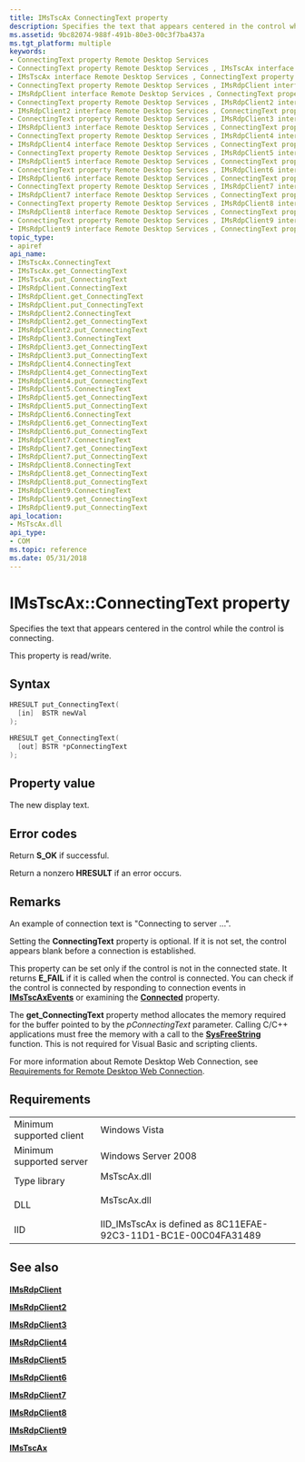 ```yaml
---
title: IMsTscAx ConnectingText property
description: Specifies the text that appears centered in the control while the control is connecting.
ms.assetid: 9bc82074-988f-491b-80e3-00c3f7ba437a
ms.tgt_platform: multiple
keywords:
- ConnectingText property Remote Desktop Services
- ConnectingText property Remote Desktop Services , IMsTscAx interface
- IMsTscAx interface Remote Desktop Services , ConnectingText property
- ConnectingText property Remote Desktop Services , IMsRdpClient interface
- IMsRdpClient interface Remote Desktop Services , ConnectingText property
- ConnectingText property Remote Desktop Services , IMsRdpClient2 interface
- IMsRdpClient2 interface Remote Desktop Services , ConnectingText property
- ConnectingText property Remote Desktop Services , IMsRdpClient3 interface
- IMsRdpClient3 interface Remote Desktop Services , ConnectingText property
- ConnectingText property Remote Desktop Services , IMsRdpClient4 interface
- IMsRdpClient4 interface Remote Desktop Services , ConnectingText property
- ConnectingText property Remote Desktop Services , IMsRdpClient5 interface
- IMsRdpClient5 interface Remote Desktop Services , ConnectingText property
- ConnectingText property Remote Desktop Services , IMsRdpClient6 interface
- IMsRdpClient6 interface Remote Desktop Services , ConnectingText property
- ConnectingText property Remote Desktop Services , IMsRdpClient7 interface
- IMsRdpClient7 interface Remote Desktop Services , ConnectingText property
- ConnectingText property Remote Desktop Services , IMsRdpClient8 interface
- IMsRdpClient8 interface Remote Desktop Services , ConnectingText property
- ConnectingText property Remote Desktop Services , IMsRdpClient9 interface
- IMsRdpClient9 interface Remote Desktop Services , ConnectingText property
topic_type:
- apiref
api_name:
- IMsTscAx.ConnectingText
- IMsTscAx.get_ConnectingText
- IMsTscAx.put_ConnectingText
- IMsRdpClient.ConnectingText
- IMsRdpClient.get_ConnectingText
- IMsRdpClient.put_ConnectingText
- IMsRdpClient2.ConnectingText
- IMsRdpClient2.get_ConnectingText
- IMsRdpClient2.put_ConnectingText
- IMsRdpClient3.ConnectingText
- IMsRdpClient3.get_ConnectingText
- IMsRdpClient3.put_ConnectingText
- IMsRdpClient4.ConnectingText
- IMsRdpClient4.get_ConnectingText
- IMsRdpClient4.put_ConnectingText
- IMsRdpClient5.ConnectingText
- IMsRdpClient5.get_ConnectingText
- IMsRdpClient5.put_ConnectingText
- IMsRdpClient6.ConnectingText
- IMsRdpClient6.get_ConnectingText
- IMsRdpClient6.put_ConnectingText
- IMsRdpClient7.ConnectingText
- IMsRdpClient7.get_ConnectingText
- IMsRdpClient7.put_ConnectingText
- IMsRdpClient8.ConnectingText
- IMsRdpClient8.get_ConnectingText
- IMsRdpClient8.put_ConnectingText
- IMsRdpClient9.ConnectingText
- IMsRdpClient9.get_ConnectingText
- IMsRdpClient9.put_ConnectingText
api_location:
- MsTscAx.dll
api_type:
- COM
ms.topic: reference
ms.date: 05/31/2018
---
```


# IMsTscAx::ConnectingText property

Specifies the text that appears centered in the control while the control is connecting.

This property is read/write.

## Syntax


```C++
HRESULT put_ConnectingText(
  [in]  BSTR newVal
);

HRESULT get_ConnectingText(
  [out] BSTR *pConnectingText
);
```



## Property value

The new display text.

## Error codes

Return **S\_OK** if successful.

Return a nonzero **HRESULT** if an error occurs.

## Remarks

An example of connection text is "Connecting to server ...".

Setting the **ConnectingText** property is optional. If it is not set, the control appears blank before a connection is established.

This property can be set only if the control is not in the connected state. It returns **E\_FAIL** if it is called when the control is connected. You can check if the control is connected by responding to connection events in [**IMsTscAxEvents**](imstscaxevents-interface.md) or examining the [**Connected**](imstscax-connected.md) property.

The **get\_ConnectingText** property method allocates the memory required for the buffer pointed to by the *pConnectingText* parameter. Calling C/C++ applications must free the memory with a call to the [**SysFreeString**](/windows/win32/api/oleauto/nf-oleauto-sysfreestring) function. This is not required for Visual Basic and scripting clients.

For more information about Remote Desktop Web Connection, see [Requirements for Remote Desktop Web Connection](requirements-for-remote-desktop-web-connection.md).

## Requirements



|                                     |                                                                                        |
|-------------------------------------|----------------------------------------------------------------------------------------|
| Minimum supported client<br/> | Windows Vista<br/>                                                               |
| Minimum supported server<br/> | Windows Server 2008<br/>                                                         |
| Type library<br/>             | <dl> <dt>MsTscAx.dll</dt> </dl> |
| DLL<br/>                      | <dl> <dt>MsTscAx.dll</dt> </dl> |
| IID<br/>                      | IID\_IMsTscAx is defined as 8C11EFAE-92C3-11D1-BC1E-00C04FA31489<br/>            |



## See also

<dl> <dt>

[**IMsRdpClient**](imsrdpclient-interface.md)
</dt> <dt>

[**IMsRdpClient2**](imsrdpclient2.md)
</dt> <dt>

[**IMsRdpClient3**](imsrdpclient3.md)
</dt> <dt>

[**IMsRdpClient4**](imsrdpclient4.md)
</dt> <dt>

[**IMsRdpClient5**](imsrdpclient5.md)
</dt> <dt>

[**IMsRdpClient6**](imsrdpclient6.md)
</dt> <dt>

[**IMsRdpClient7**](imsrdpclient7.md)
</dt> <dt>

[**IMsRdpClient8**](imsrdpclient8.md)
</dt> <dt>

[**IMsRdpClient9**](imsrdpclient9.md)
</dt> <dt>

[**IMsTscAx**](imstscax-interface.md)
</dt> </dl>

 

